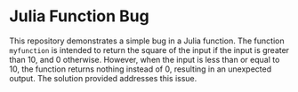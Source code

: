 # Julia Function Bug

This repository demonstrates a simple bug in a Julia function. The function `myfunction` is intended to return the square of the input if the input is greater than 10, and 0 otherwise. However, when the input is less than or equal to 10, the function returns nothing instead of 0, resulting in an unexpected output.  The solution provided addresses this issue.
